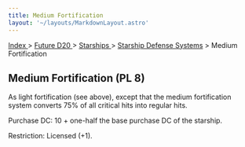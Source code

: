 ```yaml
---
title: Medium Fortification
layout: '~/layouts/MarkdownLayout.astro'
---
```


[ Index ](/) > [ Future D20 ](/future.d20.srd) > [ Starships ](/future.d20.srd/starships) > [Starship Defense Systems](/future.d20.srd/starships/starship.defense.systems) > Medium Fortification

##  Medium Fortification (PL 8)

As light fortification (see above), except that the medium fortification
system converts 75% of all critical hits into regular hits.

Purchase DC: 10 + one-half the base purchase DC of the starship.

Restriction: Licensed (+1).

